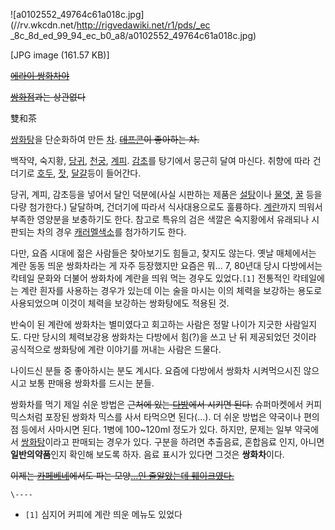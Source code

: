 ![a0102552_49764c61a018c.jpg](//rv.wkcdn.net/http://rigvedawiki.net/r1/pds/_ec
_8c_8d_ed_99_94_ec_b0_a8/a0102552_49764c61a018c.jpg)

[JPG image (161.57 KB)]

  
<del>[에라이 쌍화차야](%ED%95%A0%EB%AF%B8%EB%84%B4.md)</del>

<del>[쌍화점](%EC%8C%8D%ED%99%94%EC%A0%90.md)과는 상관없다</del>

雙和茶

[쌍화탕](%EC%8C%8D%ED%99%94%ED%83%95.md)을 단순화하여 만든
[차](%EC%B0%A8%28%EC%9D%8C%EB%A3%8C%29.md).
<del>[데프콘](%EB%8D%B0%ED%94%84%EC%BD%98%28%EA%B0%80%EC%88%98%29.md)이 좋아하는
차.</del>

백작약, 숙지황, [당귀](%EB%8B%B9%EA%B7%80.md), [천궁](%EC%B2%9C%EA%B6%81.md),
[계피](%EA%B3%84%ED%94%BC.md). [감초](%EA%B0%90%EC%B4%88.md)를 탕기에서 뭉근히 달여
마신다. 취향에 따라 건더기로 [호두](%ED%98%B8%EB%91%90.md), [잣](%EC%9E%A3.md),
[달걀](%EB%8B%AC%EA%B1%80.md)등이 들어간다.

당귀, 계피, 감초등을 넣어서 달인 덕분에(사실 시판하는 제품은 [설탕](%EC%84%A4%ED%83%95.md)이나
[물엿](%EB%AC%BC%EC%97%BF.md), [꿀](%EA%BF%80.md) 등을 다량 첨가한다.) 달달하며, 건더기에
따라서 식사대용으로도 훌륭하다. [계란](%EA%B3%84%EB%9E%80.md)까지 띄워서 부족한 영양분을 보충하기도 한다. 참고로
특유의 검은 색깔은 숙지황에서 유래되나 시판되는 차의 경우 [캐러멜색소](%EC%BA%90%EB%9F%AC%EB%A9%9C%20%EC%83%89%EC%86%8C.md)를 첨가하기도 한다.

다만, 요즘 시대에 젊은 사람들은 찾아보기도 힘들고, 찾지도 않는다. 옛날 매체에서는 계란 동동 띄운 쌍화차라는 게 자주 등장했지만 요즘은
뭐... 7, 80년대 당시 다방에서는 칵테일 문화와 더불어 쌍화차에 계란을 띄워 먹는 경우도 있었다.`[1]` 전통적인 칵테일에는 계란
흰자를 사용하는 경우가 있는데 이는 술을 마시는 이의 체력을 보강하는 용도로 사용되었으며 이것이 체력을 보강하는 쌍화탕에도 적용된 것.

반숙이 된 계란에 쌍화차는 별미였다고 회고하는 사람은 정말 나이가 지긋한 사람일지도. 다만 당시의 체력보강용 쌍화차는 다방에서 힘(?)을
쓰고 난 뒤 제공되었던 것이라 공식적으로 쌍화탕에 계란 이야기를 꺼내는 사람은 드물다.

나이드신 분들 중 좋아하시는 분도 계시다. 요즘에 다방에서 쌍화차 시켜먹으시진 않으시고 보통 판매용 쌍화차를 드시는 분들.

쌍화차를 먹기 제일 쉬운 방법은 <del>근처에 있는 [다방](%EB%8B%A4%EB%B0%A9.md)에서 시키면 된다.</del>
슈퍼마켓에서 커피믹스처럼 포장된 쌍화차 믹스를 사서 타먹으면 된다(...). 더 쉬운 방법은 약국이나 편의점 등에서 사마시면 된다. 1병에
100~120ml 정도가 있다. 하지만, 문제는 일부 약국에서 [쌍화탕](%EC%8C%8D%ED%99%94%ED%83%95.md)이라고
판매되는 경우가 있다. 구분을 하려면 추출음료, 혼합음료 인지, 아니면 **일반의약품**인지 확인해 보도록 하자. 음료 표시가 있다면 그것은
**쌍화차**이다.

<del>이제는 [카페베네](%EC%B9%B4%ED%8E%98%EB%B2%A0%EB%84%A4.md)에서도 파는 모양[...인 줄알았는데 훼이크였다.](%EC%B9%B4%ED%8E%98%EB%B2%A0%EB%84%A4%20%EC%8C%8D%ED%99%94%EC%B0%A8%20%EC%82%AC%EA%B1%B4.md)</del>

`\----`

  * `[1]` 심지어 커피에 계란 띄운 메뉴도 있었다

